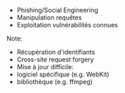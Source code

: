* Phishing/Social Engineering
* Manipulation requêtes
* Exploitation vulnérabilités connues

Note:
* Récupération d'identifiants
* Cross-site request forgery
* Mise à jour difficile:
 * logiciel spécifique (e.g. WebKit)
 * bibliothèque (e.g. ffmpeg)
